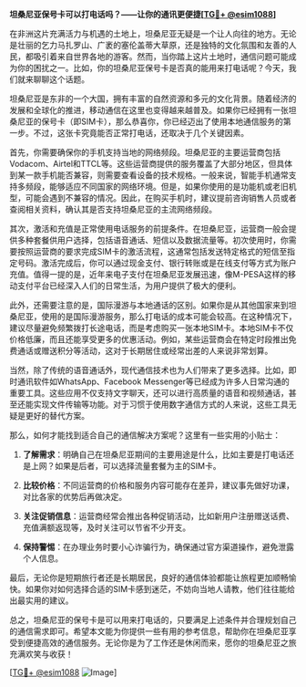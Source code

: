 **坦桑尼亚保号卡可以打电话吗？——让你的通讯更便捷[[TG💪+ @esim1088](https://t.me/s/esim1088)]**

在非洲这片充满活力与机遇的土地上，坦桑尼亚无疑是一个让人向往的地方。无论是壮丽的乞力马扎罗山、广袤的塞伦盖蒂大草原，还是独特的文化氛围和友善的人民，都吸引着来自世界各地的游客。然而，当你踏上这片土地时，通信问题可能成为你的困扰之一。比如，你的坦桑尼亚保号卡是否真的能用来打电话呢？今天，我们就来聊聊这个话题。

坦桑尼亚是东非的一个大国，拥有丰富的自然资源和多元的文化背景。随着经济的发展和全球化的推进，移动通信在这里也变得越来越普及。如果你已经拥有一张坦桑尼亚的保号卡（即SIM卡），那么恭喜你，你已经迈出了使用本地通信服务的第一步。不过，这张卡究竟能否正常打电话，还取决于几个关键因素。

首先，你需要确保你的手机支持当地的网络频段。坦桑尼亚的主要运营商包括Vodacom、Airtel和TTCL等。这些运营商提供的服务覆盖了大部分地区，但具体到某一款手机能否兼容，则需要查看设备的技术规格。一般来说，智能手机通常支持多频段，能够适应不同国家的网络环境。但是，如果你使用的是功能机或老旧机型，可能会遇到不兼容的情况。因此，在购买手机时，建议提前咨询销售人员或者查阅相关资料，确认其是否支持坦桑尼亚的主流网络频段。

其次，激活和充值是正常使用电话服务的前提条件。在坦桑尼亚，运营商一般会提供多种套餐供用户选择，包括语音通话、短信以及数据流量等。初次使用时，你需要按照运营商的要求完成SIM卡的激活流程，这通常包括发送特定格式的短信至指定号码。激活完成后，你可以通过现金支付、银行转账或是在线支付等方式为账户充值。值得一提的是，近年来电子支付在坦桑尼亚发展迅速，像M-PESA这样的移动支付平台已经深入人们的日常生活，为用户提供了极大的便利。

此外，还需要注意的是，国际漫游与本地通话的区别。如果你是从其他国家来到坦桑尼亚，使用的是国际漫游服务，那么打电话的成本可能会较高。在这种情况下，建议尽量避免频繁拨打长途电话，而是考虑购买一张本地SIM卡。本地SIM卡不仅价格低廉，而且还能享受更多的优惠活动。例如，某些运营商会在特定时段推出免费通话或赠送积分等活动，这对于长期居住或经常出差的人来说非常划算。

当然，除了传统的语音通话外，现代通信技术也为人们带来了更多选择。比如，即时通讯软件如WhatsApp、Facebook Messenger等已经成为许多人日常沟通的重要工具。这些应用不仅支持文字聊天，还可以进行高质量的语音和视频通话，甚至还能实现文件传输等功能。对于习惯于使用数字通信方式的人来说，这些工具无疑是更好的替代方案。

那么，如何才能找到适合自己的通信解决方案呢？这里有一些实用的小贴士：

1. **了解需求**：明确自己在坦桑尼亚期间的主要用途是什么，比如主要是打电话还是上网？如果是后者，可以选择流量套餐为主的SIM卡。
   
2. **比较价格**：不同运营商的价格和服务内容可能存在差异，建议事先做好功课，对比各家的优势后再做决定。

3. **关注促销信息**：运营商经常会推出各种促销活动，比如新用户注册赠送话费、充值满额返现等，及时关注可以节省不少开支。

4. **保持警惕**：在办理业务时要小心诈骗行为，确保通过官方渠道操作，避免泄露个人信息。

最后，无论你是短期旅行者还是长期居民，良好的通信体验都能让旅程更加顺畅愉快。如果你对如何选择合适的SIM卡感到迷茫，不妨向当地人请教，他们往往能给出最实用的建议。

总之，坦桑尼亚的保号卡是可以用来打电话的，只要满足上述条件并合理规划自己的通信需求即可。希望本文能为你提供一些有用的参考信息，帮助你在坦桑尼亚享受到便捷高效的通信服务。无论你是为了工作还是休闲而来，愿你的坦桑尼亚之旅充满欢笑与收获！

[[TG💪+ @esim1088](https://t.me/s/esim1088) ![Image](https://i.postimg.cc/4NQfJmqS/Snipaste-2025-05-13-00-14-12.png)]